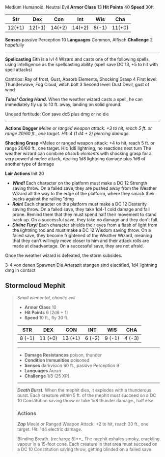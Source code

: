 Medium Humanoid, Neutral Evil
**Armor Class** 13
**Hit Points** 40 
**Speed** 30ft  

| Str    | Dex    | Con    | Int    | Wis   | Cha    |
| ------ | ------ | ------ | ------ | ----- | ------ |
| 12(+1) | 12(+1) | 14(+2) | 14(+2) | 8(-1) | 11(+0) |
**Senses** passive Perception 10
**Languages** Common, Alfisch
**Challenge** 2 hopefully

---
**Spellcasting** 
Eith is a lvl 4 WIzard and casts one of the following spells, using Intelligence as the spellcasting ability (spell save DC 13, +5 to hit with spell attacks)

Cantrips: Ray of frost, Gust, Absorb Elements, Shocking Grasp
4 First level: Thunderwave, Fog Cloud, witch bolt
3 Second level: Dust Devil, gust of wind

_**Talos' Caring Hand.**_ When the weather wizard casts a spell, he can immediately fly up to 10 ft. away, landing on solid ground.

Undead fortitude: Con save dc5 plus dmg or no die

---
**Actions**
**Dagger** *Melee or ranged weapon attack: +3 to hit, reach 5 ft. or
range 20/60 ft., one target. Hit: 4 (1 d4 + 2) piercing damage.*

**Shocking Grasp** *Melee or ranged weapon attack: +4 to hit, reach 5 ft. or
range 20/60 ft., one target. Hit: 1d8 lightning, no reactions next turn
The weather wizard can combine _absorb elements_ with shocking grasp for a very powerful melee attack, dealing 1d8 lightning damage plus 1d6 of another type of damage

**Lair Actions** Init 20
- _**Wind!**_ Each character on the platform must make a DC 12 Strength saving throw. On a failed save, they are pushed away from the Weather Wizard all the way to the edge of the platform, where they smack their backs against the railing 1dmg
- _**Rain!**_ Each character on the platform must make a DC 12 Dexterity saving throw. On a failed save, they take 1d4-1 cold damage and fall prone. Remind them that they must spend half their movement to stand back up. On a successful save, they take no damage and they don't fall.
- _**Divine Fury!**_ Each character shields their eyes from a flash of light from the lightning rod and must make a DC 12 Wisdom saving throw. On a failed save, they become frightened of the Weather Wizard, meaning that they can't willingly move closer to him and their attack rolls are made at disadvantage. On a successful save, they are not afraid.

Once the weather wizard is defeated, the storm subsides.

3-4 von denen Spawnen
Die Arterazit stangen sind electified, 1d4 lightning dmg in contact
## Stormcloud Mephit
> _Small elemental, chaotic evil_
> - **Armor Class** 10
> - **Hit Points** 6 (2d6 + 1)
> - **Speed** 10 ft., fly 30 ft.
> 
> |STR|DEX|CON|INT|WIS|CHA|
> |---|---|---|---|---|---|
> |8 (-1)|11 (+0)|13 (+1)|6 (-2)|9 (-1)|4 (-3)|
> 
> ---
> 
> - **Damage Resistances** poison, thunder
> - **Condition Immunities** poisoned
> - **Senses** darkvision 60 ft., passive Perception 9
> - **Languages** Auran
> - **Challenge** 1/8 (25 XP)
> 
> ---
> 
> _**Death Burst.**_ When the mephit dies, it explodes with a thunderous burst. Each creature within 5 ft. of the mephit must succeed on a DC 10 Constitution saving throw or take 1d8 thunder damage., half else
> 
> ### Actions
> 
> _**Zap**_ Meele or Ranged Weapon Attack: +2 to hit, reach 30 ft., one target. _Hit:_ 1d4 electric damage.
> 
> Blinding Breath. (recharge 6)**_ The mephit exhales smoky, crackling vapour in a 15-foot cone. Each creature in that area must succeed on a DC 10 Constitution saving throw, getting blinded on a failed save.